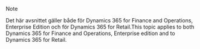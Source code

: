 > [!NOTE]
> <span data-ttu-id="48885-101">Det här avsnittet gäller både för Dynamics 365 for Finance and Operations, Enterprise Edition och för Dynamics 365 for Retail.</span><span class="sxs-lookup"><span data-stu-id="48885-101">This topic applies to both Dynamics 365 for Finance and Operations, Enterprise edition and to Dynamics 365 for Retail.</span></span> 